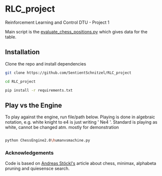 # RLC_project
Reinforcement Learning and Control DTU - Project 1

Main script is the [evaluate_chess_positions.py](../master/ChessEngine2.0/evaluate_chess_positions.py) which gives data for the table.

## Installation
Clone the repo and install dependencies
```bash
git clone https://github.com/SentientSchnitzel/RLC_project

cd RLC_project

pip install -r requirements.txt
```

## Play vs the Engine
To play against the engine, run file/path below.
Playing is done in algebraic notation, e.g. white knight to e4 is just writing ' Ne4 '. 
Standard is playing as white, cannot be changed atm. mostly for demonstration
```bash

python ChessEngine2.0\humanvsmachine.py

```

### Acknowledgements
Code is based on [Andreas Stöckl's](https://medium.datadriveninvestor.com/an-incremental-evaluation-function-and-a-testsuite-for-computer-chess-6fde22aac137) article about chess, minimax, alphabeta pruning and quiesensce search.
